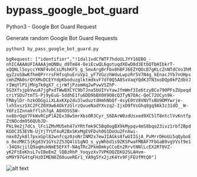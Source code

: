 # bypass_google_bot_guard
Python3 - Google Bot Guard Request

Generate random Google Bot Guard Requests

```python3 by_pass_google_bot_guard.py```

```bgRequest: ["identifier","!1dal1vdCfWTF7hdoULJYY16EBO_-nhICAAAAUFIAAAAjmQNBu_d9Tm84-OeiEcwQL6gotuqdXEwD8d3EtbQTbHIbkrT-xQQNLl5oyccYKNF4vbCsLMshKFS_g_SmvArgBrFbx0hBFJ6EZYQOcB7gKLcZnNTdCVo3hMqyZzoS8wKfhm0PrrrsFHfsqhuEruVp1_yF7VGzzhWduLwpzRr5V7N4g_kEnacJYb7nUHpscmhZMA0srQYXMvDCEYYdpKboduzglktmdkvF7df0Q5A8SxVaqYQdK3TN3xoDQp0kPZdbVJrIWqYlP1jMVg7k0gX7_cjrWfjPzomHq2wPvwVSZhP-5G3XfsjpbVwuA7jgPxdTWwBXCYC9bTJna5bUIYvYawJfmWmf3Ie6tzyBCo790PFsZUpeqdcriYSDu7tmTS-Pj9yEuG-5ddhE1fu6DD9bBX0X9O8cQ3TyN7OAc-QeC72UCyn9k-FMAylDr-hzkODGgiiXLAxKXp2du3lwduztdHmhNbQf-4syE0tV8VNVTsBU9OMYwrje-lxh5xszSXC2FCZ0X9w64OkYzGlrzQuueNadYXvzq2-IjxD9fVsGhq8gq9Ak3z31dO__W-Y6FzIZnnakfflsh7qA_A0XOSS5W-nx8brQqV7FkWvRCpPlA2Ex38w5mrXbsOR3Cyr_S6DArW0zdUsxed9XC5lT8ntclVvKntfpZtNOcdm956QUbJD-PkL9e2j7dCs_lFciZMvMU5eh47xYRtfmk9C5Bq0ogBX9kMypqv4mS8bqo23ivz1rbf2BpdKGOC353EVN-UjYjTYUf4uR2BxSKxMgEVFDvh0G1DoUu2FnXwi-nmx0Zyk8l7pxxGpl82wnfcqz0zoNrINM2x7ewJIAGks8fwUIIGjA_PvMrrDHoUi5qQyboEo_0ezMKC5jKgd3V1GYs2Z53Q4lU1gNO_s_yyWhbd1s9ZKSPwaFMBAF7FbGaB9vgVVst9e1-34QXcjilQ9aqHukNmE5EFXf-NAqTRc2Pkm0mkyCCoEn2RrvtNNlLcEX2RT0VZ-yK2FtEeKhsL7vIBeEmZ_lQBzRhP_YoqyzXv7VPKOQZEKU2SLAHvm-oM9Y97G4tqFHzDIMEN8Z60uueREr1_YA9g5Yx2jzK4Yx9FjFEUfMtQ0"]```

![alt text](https://github.com/ikp4success/bypass_google_bot_guard/blob/master/botguard_form_data.png)
